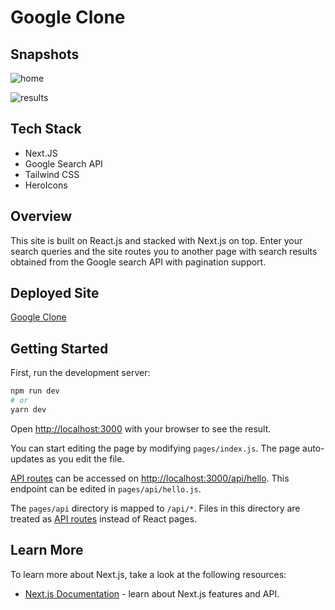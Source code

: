# Google Clone

## Snapshots

![home](https://user-images.githubusercontent.com/59435391/123547069-f4ecac80-d77c-11eb-9f40-3ac1201e8e40.JPG)

![results](https://user-images.githubusercontent.com/59435391/123547072-f6b67000-d77c-11eb-95b8-507cf1a55d70.JPG)

## Tech Stack
- Next.JS
- Google Search API
- Tailwind CSS
- HeroIcons

## Overview

This site is built on React.js and stacked with Next.js on top. Enter your search queries and the site routes you to another page with search results obtained from the Google search API with pagination support.

## Deployed Site
[Google Clone](https://google-clone-next-lake.vercel.app/)



## Getting Started

First, run the development server:

```bash
npm run dev
# or
yarn dev
```

Open [http://localhost:3000](http://localhost:3000) with your browser to see the result.

You can start editing the page by modifying `pages/index.js`. The page auto-updates as you edit the file.

[API routes](https://nextjs.org/docs/api-routes/introduction) can be accessed on [http://localhost:3000/api/hello](http://localhost:3000/api/hello). This endpoint can be edited in `pages/api/hello.js`.

The `pages/api` directory is mapped to `/api/*`. Files in this directory are treated as [API routes](https://nextjs.org/docs/api-routes/introduction) instead of React pages.

## Learn More

To learn more about Next.js, take a look at the following resources:

- [Next.js Documentation](https://nextjs.org/docs) - learn about Next.js features and API.

